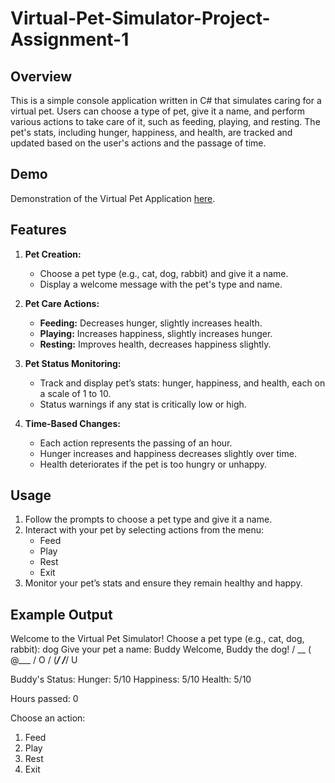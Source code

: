 # Virtual-Pet-Simulator-Project-Assignment-1

## Overview

This is a simple console application written in C# that simulates caring for a virtual pet. Users can choose a type of pet, give it a name, and perform various actions to take care of it, such as feeding, playing, and resting. The pet's stats, including hunger, happiness, and health, are tracked and updated based on the user's actions and the passage of time. 

## Demo

Demonstration of the Virtual Pet Application [here](https://conestogac.zoom.us/rec/share/3FLPuQ4J1Xumb2gX-2ZFCO6XJVqOB21Tjen7t44cd5jFpqQLDZdqZwmMCgUI1OAL.Yc-3FRexPuA7DUc0?startTime=1716865095000).

## Features

1. **Pet Creation:**
   - Choose a pet type (e.g., cat, dog, rabbit) and give it a name.
   - Display a welcome message with the pet's type and name.

2. **Pet Care Actions:**
   - **Feeding:** Decreases hunger, slightly increases health.
   - **Playing:** Increases happiness, slightly increases hunger.
   - **Resting:** Improves health, decreases happiness slightly.

3. **Pet Status Monitoring:**
   - Track and display pet’s stats: hunger, happiness, and health, each on a scale of 1 to 10.
   - Status warnings if any stat is critically low or high.

4. **Time-Based Changes:**
   - Each action represents the passing of an hour.
   - Hunger increases and happiness decreases slightly over time.
   - Health deteriorates if the pet is too hungry or unhappy.

## Usage

1. Follow the prompts to choose a pet type and give it a name.
2. Interact with your pet by selecting actions from the menu:
   - Feed
   - Play
   - Rest
   - Exit
3. Monitor your pet’s stats and ensure they remain healthy and happy.

## Example Output

Welcome to the Virtual Pet Simulator!
Choose a pet type (e.g., cat, dog, rabbit): dog
Give your pet a name: Buddy
Welcome, Buddy the dog!
 / \__
(    @\___
 /         O
/   (_____/
/_____/   U

Buddy's Status:
Hunger: 5/10
Happiness: 5/10
Health: 5/10

Hours passed: 0

Choose an action:
1. Feed
2. Play
3. Rest
4. Exit


